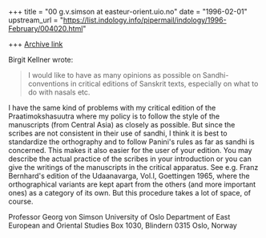 +++
title = "00 g.v.simson at easteur-orient.uio.no"
date = "1996-02-01"
upstream_url = "https://list.indology.info/pipermail/indology/1996-February/004020.html"

+++
[Archive link](https://list.indology.info/pipermail/indology/1996-February/004020.html)

Birgit Kellner wrote:
>I would like to have as many opinions as possible on Sandhi-conventions in
>critical editions of Sanskrit texts, especially on what to do with nasals
etc.

I have the same kind of problems with my critical edition of the
Praatimokshasuutra where my policy is to follow the style of the
manuscripts (from Central Asia) as closely as possible. But since the
scribes are not consistent in their use of sandhi, I think it is best to
standardize the orthography and to follow Panini's rules as far as sandhi
is concerned. This makes it also easier for the user of your edition. You
may describe the actual practice of the scribes in your introduction or you
can give the writings of the manuscripts in the critical apparatus. See
e.g. Franz Bernhard's edition of the Udaanavarga, Vol.I, Goettingen 1965,
where the orthographical variants are kept apart from the others (and more
important ones) as a category of its own. But this procedure takes a lot of
space, of course.

Professor Georg von Simson
University of Oslo
Department of East European and Oriental Studies
Box 1030, Blindern
0315 Oslo, Norway






